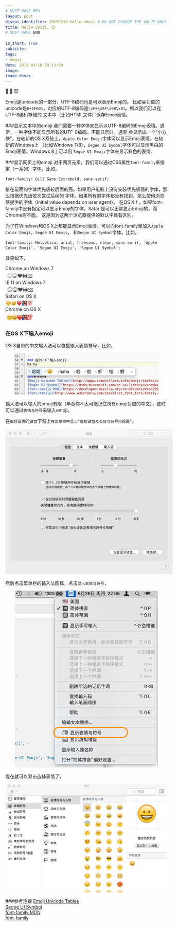 ```yaml
---
# MUST HAVE BEG
layout: post
disqus_identifier: 20150318-hello-emoji # DO NOT CHANGE THE VALUE ONCE SET
title: Hello Emoji, 😊
# MUST HAVE END

is_short: true
subtitle:
tags: 
- emoji
date: 2015-03-18 19:13:00
image:
image_desc:
---
```


🦄  🤔  😈  

Emoji是unicode的一部分，UTF-8编码也是可以表示Emoji的。
比如😁对应的unicode是`U+1F601`，对应的UTF-8编码是`\xF0\x9F\x98\x81`。所以我们可以在UTF-8编码存储的
文本中（比如HTML文件）保存Emoji表情。

###显示文本中的emoji
我们需要一种字体来显示以UTF-8编码的Emoji表情。通常，一种字体不能显示所有的UTF-8编码。不能显示时，通常
会显示成一个“小方块”。在较新的OS X系统上，`Apple Color Emoji`字体可以显示Emoji表情。在较新的Windows上
（比如Windows 7/8），`Segoe UI Symbol`字体可以显示黑白的Emoji表情。Windows 8上可以用
`Segoe UI Emoji`字体来显示彩色的表情。

###显示网页上的emoji
对于网页元素，我们可以通过CSS属性`font-family`来指定（一系列）字体。比如，

    font-family: Gill Sans Extrabold, sans-serif;

排在前面的字体优先级较后面的高。如果用户电脑上没有安装优先级高的字体，那么根据优先级依次尝试后续的
字体。如果所有的字体都没有找到，那么使用浏览器提供的字体（Initial value depends on user agent）。
在OS X上，如果font-family中没有指定可以显示Emoji的字体，Safari是可以正常显示Emoji的，而Chrome则不能。
这是因为这两个浏览器提供的默认字体有区别。

为了在Windows和OS X上都能显示Emoji表情，可以向font-family里加入`Apple Color Emoji`，`Segoe UI Emoji`，
和`Segoe UI Symbol`字体。比如，

    font-family: Helvetica, arial, freesans, clean, sans-serif, 'Apple Color Emoji', 'Segoe UI Emoji', 'Segoe UI Symbol';

效果如下，

Chrome on Windows 7       
<img src="../images/blog/chrome-win7-emoji.png" alt="chrome win7 emoji" title="chrome win7 emoji" style="display: block; width: 90px; margin-left: 0px; margin-right: 0px;">
IE 11 on Windows 7      
<img src="../images/blog/ie-win7-emoji.png" alt="ie win7 emoji" title="ie win7 emoji" style="display: block; width: 90px; margin-left: 0px; margin-right: 0px;">
Safari on OS X     
<img src="../images/blog/safari-osx-emoji-png.png" alt="safari osx emoji" title="safari osx emoji" style="display: block; width: 90px; margin-left: 0px; margin-right: 0px;">
Chrome on OS X      
<img src="../images/blog/chrome-osx-emoji-png.png" alt="chrome osx emoji" title="chrome osx emoji" style="display: block; width: 90px; margin-left: 0px; margin-right: 0px;">


### 在OS X下输入emoji
OS X自带的中文输入法可以直接输入表情符号，比如，

<!-- at least one blank line before <div>, <p>, <pre> or <table>,
and one blank after </div>.
but you can use <span>, <cite>, <del> freely -->
<div style="text-align: center;">
  <img src="/images/blog/emoji-input.png" alt="输入法中的emoji" style="max-width: 450px;">
</div>

输入法可以输入的emoji有限（毕竟你不太可能记住所有emoji对应的中文），这时可以通过`表情与符号`来输入emoji。

在`偏好设置`的`键盘`下勾上`在菜单栏中显示“虚拟键盘及表情与符号检视器”`。

<!-- at least one blank line before <div>, <p>, <pre> or <table>,
and one blank after </div>.
but you can use <span>, <cite>, <del> freely -->
<div style="text-align: center;">
  <img src="/images/blog/emoji-preference.png" alt="emoji 偏好设置" style="max-width: 520px;">
</div>

然后点击菜单栏的输入法图标，点击`显示表情与符号`，

<!-- at least one blank line before <div>, <p>, <pre> or <table>,
and one blank after </div>.
but you can use <span>, <cite>, <del> freely -->
<div style="text-align: center;">
  <img src="/images/blog/emoji-menu.png" alt="emoji 菜单栏" style="max-width: 450px;">
</div>

现在就可以双击选择表情了，

<!-- at least one blank line before <div>, <p>, <pre> or <table>,
and one blank after </div>.
but you can use <span>, <cite>, <del> freely -->
<div style="text-align: center;">
  <img src="/images/blog/emoji-pick.png" alt="emoji 窗口" style="max-width: 500px;">
</div>


###参考连接
[Emoji Unicode Tables](http://apps.timwhitlock.info/emoji/tables/unicode)     
[Segoe UI Symbol](https://msdn.microsoft.com/en-us/library/windows/apps/jj841126.aspx)     
[font-family MDN](https://developer.mozilla.org/en-US/docs/Web/CSS/font-family)      
[font-family](http://www.w3schools.com/cssref/pr_font_font-family.asp)    
